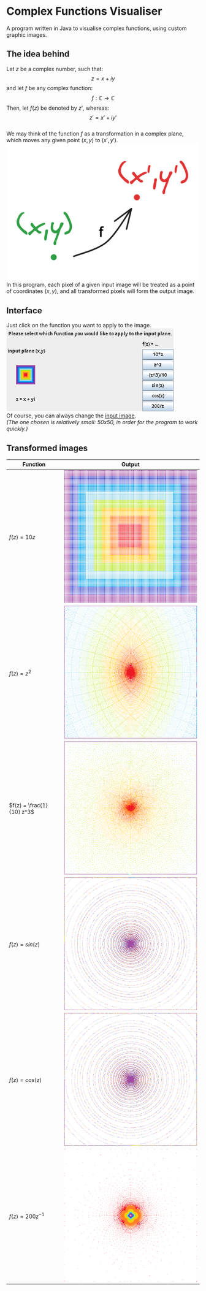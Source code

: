 # Complex Functions Visualiser
A program written in Java to visualise complex functions, using custom graphic images. 

## The idea behind
Let $z$ be a complex number, such that:
$$z = x + iy$$
and let $f$ be any complex function:
$$f: \mathbb{C} \rightarrow \mathbb{C}$$
Then, let $f(z)$ be denoted by $z'$, whereas:
$$z' = x' + iy'$$
<br>
We may think of the function $f$ as a transformation in a complex plane, which moves any given point $(x,y)$ to $(x',y')$.
![Points' transformation](PNG/transformation.png)
In this program, each pixel of a given input image will be treated as a point of coordinates $(x,y)$, and all transformed pixels will form the output image.

## Interface
Just click on the function you want to apply to the image.
<br>
![Interface](PNG/interface.png)
<br>
Of course, you can always change the [input image](src/Input.png).
<br>
<i>(The one chosen is relatively small: 50x50, in order for the program to work quickly.)</i>

## Transformed images
| Function | Output |
|------------|------------|
| $f(z) = 10 z$  | ![Output1](PNG/Output1.png)  |
| $f(z) = z^2$  | ![Output2](PNG/Output2.png)  |
| $f(z) = \frac{1}{10} z^3$  | ![Output3](PNG/Output3.png)  |
| $f(z) = sin(z)$  | ![Output4](PNG/Output4.png)  |
| $f(z) = cos(z)$  | ![Output5](PNG/Output5.png)  |
| $f(z) = 200 z^{-1}$  | ![Output6](PNG/Output6.png)  |
